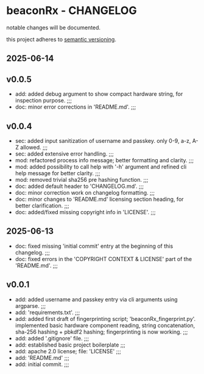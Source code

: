 # beaconRx - CHANGELOG

notable changes will be documented.

this project adheres to [semantic versioning](https://semver.org/spec/v2.0.0.html).

## 2025-06-14

## v0.0.5

- add: added debug argument to show compact hardware string, for inspection purpose. ;;;
- doc: minor error corrections in 'README.md'. ;;;

## v0.0.4

- sec: added input sanitization of username and passkey. only 0-9, a-z, A-Z allowed. ;;;
- sec: added extensive error handling. ;;;
- mod: refactored process info message; better formatting and clarity. ;;;
- mod: added possibility to call help with '-h' argument and refined cli help message for better clarity. ;;;
- mod: removed trivial sha256 pre hashing function. ;;;
- doc: added default header to 'CHANGELOG.md'. ;;;
- doc: minor correction work on changelog formatting. ;;;
- doc: minor changes to 'README.md' licensing section heading, for better clarification. ;;;
- doc: added/fixed missing copyright info in 'LICENSE'. ;;;

## 2025-06-13

- doc: fixed missing 'initial commit' entry at the beginning of this changelog. ;;;
- doc: fixed errors in the 'COPYRIGHT CONTEXT & LICENSE' part of the 'README.md'. ;;;

## v0.0.1

- add: added username and passkey entry via cli arguments using argparse. ;;;
- add: 'requirements.txt'. ;;;
- add: added first draft of fingerprinting script; 'beaconRx_fingerprint.py'. implemented basic hardware component reading, string concatenation, sha-256 hashing + pbkdf2 hashing; fingerprinting is now working. ;;;
- add: added '.gitignore' file. ;;;
- add: established basic project boilerplate ;;;
- add: apache 2.0 license; file: 'LICENSE' ;;;
- add: 'README.md' ;;;
- add: initial commit. ;;;